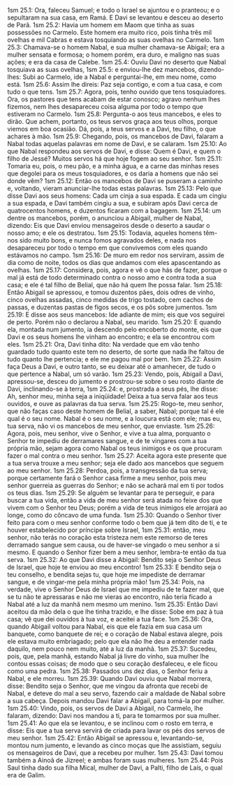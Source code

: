 1sm 25.1: Ora, faleceu Samuel; e todo o Israel se ajuntou e o pranteou; e o sepultaram na sua casa, em Ramá. E Davi se levantou e desceu ao deserto de Parã.
1sm 25.2: Havia um homem em Maom que tinha as suas possessões no Carmelo. Este homem era muito rico, pois tinha três mil ovelhas e mil Cabras e estava tosquiando as suas ovelhas no Carmelo.
1sm 25.3: Chamava-se o homem Nabal, e sua mulher chamava-se Abigail; era a mulher sensata e formosa; o homem porém, era duro, e maligno nas suas ações; e era da casa de Calebe.
1sm 25.4: Ouviu Davi no deserto que Nabal tosquiava as suas ovelhas,
1sm 25.5: e enviou-lhe dez mancebos, dizendo-lhes: Subi ao Carmelo, ide a Nabal e perguntai-lhe, em meu nome, como está.
1sm 25.6: Assim lhe direis: Paz seja contigo, e com a tua casa, e com tudo o que tens.
1sm 25.7: Agora, pois, tenho ouvido que tens tosquiadores. Ora, os pastores que tens acabam de estar conosco; agravo nenhum lhes fizemos, nem lhes desapareceu coisa alguma por todo o tempo que estiveram no Carmelo.
1sm 25.8: Pergunta-o aos teus mancebos, e eles to dirão. Que achem, portanto, os teus servos graça aos teus olhos, porque viemos em boa ocasião. Dá, pois, a teus servos e a Davi, teu filho, o que achares à mão.
1sm 25.9: Chegando, pois, os mancebos de Davi, falaram a Nabal todas aquelas palavras em nome de Davi, e se calaram.
1sm 25.10: Ao que Nabal respondeu aos servos de Davi, e disse: Quem é Davi, e quem o filho de Jessé? Muitos servos há que hoje fogem ao seu senhor.
1sm 25.11: Tomaria eu, pois, o meu pão, e a minha água, e a carne das minhas reses que degolei para os meus tosquiadores, e os daria a homens que não sei donde vêm?
1sm 25.12: Então os mancebos de Davi se puseram a caminho e, voltando, vieram anunciar-lhe todas estas palavras.
1sm 25.13: Pelo que disse Davi aos seus homens: Cada um cinja a sua espada. E cada um cingiu a sua espada, e Davi também cingiu a sua, e subiram após Davi cerca de quatrocentos homens, e duzentos ficaram com a bagagem.
1sm 25.14: um dentre os mancebos, porém, o anunciou a Abigail, mulher de Nabal, dizendo: Eis que Davi enviou mensageiros desde o deserto a saudar o nosso amo; e ele os destratou.
1sm 25.15: Todavia, aqueles homens têm-nos sido muito bons, e nunca fomos agravados deles, e nada nos desapareceu por todo o tempo em que convivemos com eles quando estávamos no campo.
1sm 25.16: De muro em redor nos serviram, assim de dia como de noite, todos os dias que andamos com eles apascentando as ovelhas.
1sm 25.17: Considera, pois, agora e vê o que hás de fazer, porque o mal já está de todo determinado contra o nosso amo e contra toda a sua casa; e ele é tal filho de Belial, que não há quem lhe possa falar.
1sm 25.18: Então Abigail se apressou, e tomou duzentos pães, dois odres de vinho, cinco ovelhas assadas, cinco medidas de trigo tostado, cem cachos de passas, e duzentas pastas de figos secos, e os pôs sobre jumentos.
1sm 25.19: E disse aos seus mancebos: Ide adiante de mim; eis que vos seguirei de perto. Porém não o declarou a Nabal, seu marido.
1sm 25.20: E quando ela, montada num jumento, ia descendo pelo encoberto do monte, eis que Davi e os seus homens lhe vinham ao encontro; e ela se encontrou com eles.
1sm 25.21: Ora, Davi tinha dito: Na verdade que em vão tenho guardado tudo quanto este tem no deserto, de sorte que nada lhe faltou de tudo quanto lhe pertencia; e ele me pagou mal por bem.
1sm 25.22: Assim faça Deus a Davi, e outro tanto, se eu deixar até o amanhecer, de tudo o que pertence a Nabal, um só varão.
1sm 25.23: Vendo, pois, Abigail a Davi, apressou-se, desceu do jumento e prostrou-se sobre o seu rosto diante de Davi, inclinando-se à terra,
1sm 25.24: e, prostrada a seus pés, lhe disse: Ah, senhor meu, minha seja a iniqüidade! Deixa a tua serva falar aos teus ouvidos, e ouve as palavras da tua serva.
1sm 25.25: Rogo-te, meu senhor, que não faças caso deste homem de Belial, a saber, Nabal; porque tal é ele qual é o seu nome. Nabal é o seu nome, e a loucura está com ele; mas eu, tua serva, não vi os mancebos de meu senhor, que enviaste.
1sm 25.26: Agora, pois, meu senhor, vive o Senhor, e vive a tua alma, porquanto o Senhor te impediu de derramares sangue, e de te vingares com a tua própria mão, sejam agora como Nabal os teus inimigos e os que procuram fazer o mal contra o meu senhor.
1sm 25.27: Aceita agora este presente que a tua serva trouxe a meu senhor; seja ele dado aos mancebos que seguem ao meu senhor.
1sm 25.28: Perdoa, pois, a transgressão da tua serva; porque certamente fará o Senhor casa firme a meu senhor, pois meu senhor guerreia as guerras do Senhor; e não se achará mal em ti por todos os teus dias.
1sm 25.29: Se alguém se levantar para te perseguir, e para buscar a tua vida, então a vida de meu senhor será atada no feixe dos que vivem com o Senhor teu Deus; porém a vida de teus inimigos ele arrojará ao longe, como do côncavo de uma funda.
1sm 25.30: Quando o Senhor tiver feito para com o meu senhor conforme todo o bem que já tem dito de ti, e te houver estabelecido por príncipe sobre Israel,
1sm 25.31: então, meu senhor, não terás no coração esta tristeza nem este remorso de teres derramado sangue sem causa, ou de haver-se vingado o meu senhor a si mesmo. E quando o Senhor fizer bem a meu senhor, lembra-te então da tua serva.
1sm 25.32: Ao que Davi disse a Abigail: Bendito seja o Senhor Deus de Israel, que hoje te enviou ao meu encontro!
1sm 25.33: E bendito seja o teu conselho, e bendita sejas tu, que hoje me impediste de derramar sangue, e de vingar-me pela minha própria mão!
1sm 25.34: Pois, na verdade, vive o Senhor Deus de Israel que me impediu de te fazer mal, que se tu não te apressaras e não me vieras ao encontro, não teria ficado a Nabal até a luz da manhã nem mesmo um menino.
1sm 25.35: Então Davi aceitou da mão dela o que lhe tinha trazido, e lhe disse: Sobe em paz à tua casa; vê que dei ouvidos à tua voz, e aceitei a tua face.
1sm 25.36: Ora, quando Abigail voltou para Nabal, eis que ele fazia em sua casa um banquete, como banquete de rei; e o coração de Nabal estava alegre, pois ele estava muito embriagado; pelo que ela não lhe deu a entender nada daquilo, nem pouco nem muito, até a luz da manhã.
1sm 25.37: Sucedeu, pois, que, pela manhã, estando Nabal já livre do vinho, sua mulher lhe contou essas coisas; de modo que o seu coração desfaleceu, e ele ficou como uma pedra.
1sm 25.38: Passados uns dez dias, o Senhor feriu a Nabal, e ele morreu.
1sm 25.39: Quando Davi ouviu que Nabal morrera, disse: Bendito seja o Senhor, que me vingou da afronta que recebi de Nabal, e deteve do mal a seu servo, fazendo cair a maldade de Nabal sobre a sua cabeça. Depois mandou Davi falar a Abigail, para tomá-la por mulher.
1sm 25.40: Vindo, pois, os servos de Davi a Abigail, no Carmelo, lhe falaram, dizendo: Davi nos mandou a ti, para te tomarmos por sua mulher.
1sm 25.41: Ao que ela se levantou, e se inclinou com o rosto em terra, e disse: Eis que a tua serva servirá de criada para lavar os pés dos servos de meu senhor.
1sm 25.42: Então Abigail se apressou e, levantando-se, montou num jumento, e levando as cinco moças que lhe assistiam, seguiu os mensageiros de Davi, que a recebeu por mulher.
1sm 25.43: Davi tomou também a Ainoã de Jizreel; e ambas foram suas mulheres.
1sm 25.44: Pois Saul tinha dado sua filha Mical, mulher de Davi, a Palti, filho de Laís, o qual era de Galim.
